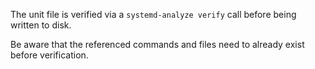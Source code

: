 The unit file is verified via a `systemd-analyze verify` call before
being written to disk.

Be aware that the referenced commands and files need to already exist
before verification.